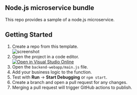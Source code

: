 ## Node.js microservice bundle

This repo provides a sample of a node.js microservice.

## Getting Started

1. Create a repo from this template.  
    ![screenshot](https://i.imgur.com/RN540mc.png)
2. Open the project in a code editor.  
    [![Open in Visual Studio Online](https://img.shields.io/endpoint?style=social&url=https%3A%2F%2Faka.ms%2Fvso-badge)](https://online.visualstudio.com/environments/new?name=Nodejs%20Microservice&repo=jeffhollan/nodejs-microservice)
3. Open the `backend-webapp/main.js` file.
4. Add your business logic to the function.
5. Test with **Run** -> **Start Debugging** or `npm start`.
6. Create a branch and open a pull request for any changes.
7. Merging a pull request will trigger GitHub actions to publish.